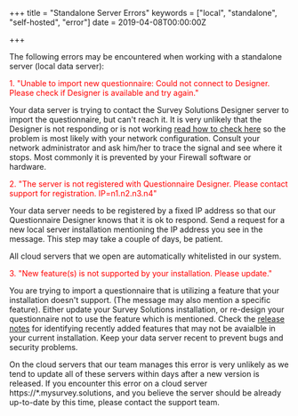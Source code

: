 +++
title = "Standalone Server Errors"
keywords = ["local", "standalone", "self-hosted", "error"]
date = 2019-04-08T00:00:00Z

+++

The following errors may be encountered when working with a standalone server (local data server):


<FONT color="red">1. "Unable to import new questionnaire: Could not connect to Designer. Please check if Designer is available and try again."</FONT>

Your data server is trying to contact the Survey Solutions Designer server to import the questionnaire, but can't reach it. It is very unlikely that the Designer is not responding or is not working [read how to check here](https://support.mysurvey.solutions/faq/server-not-working/) so the problem is most likely with your network configuration. Consult your network administrator and ask him/her to trace the signal and see where it stops. Most commonly it is prevented by your Firewall software or hardware.

<FONT color="red">2. "The server is not registered with Questionnaire Designer. Please contact support for registration. IP=n1.n2.n3.n4"</FONT>

Your data server needs to be registered by a fixed IP address so that our Questionnaire Designer knows that it is ok to respond. Send a request for a new local server installation mentioning the IP address you see in the message. This step may take a couple of days, be patient.

All cloud servers that we open are automatically whitelisted in our system.

<FONT color="red">3. "New feature(s) is not supported by your installation. Please update."</FONT>

You are trying to import a questionnaire that is utilizing a feature that your installation doesn't support. (The message may also mention a specific feature). Either update your Survey Solutions installation, or re-design your questionnaire not to use the feature which is mentioned. Check the [release notes](/release-notes/) for identifying recently added features that may not be avaialble in your current installation. Keep your data server recent to prevent bugs and security problems.

On the cloud servers that our team manages this error is very unlikely as we tend to update all of these servers within days  after a new version is released. If you encounter this error on a cloud server https://*.mysurvey.solutions, and you believe   the server should be already up-to-date by this time, please contact the support team.
